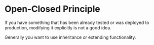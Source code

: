 # Open-Closed Principle

If you have something that has been already tested or was deployed to production, modifying it explicitly is not a good idea.

Generally you want to use inheritance or extending functionality.
